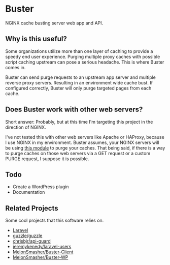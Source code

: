 # Buster

NGINX cache busting server web app and API.

## Why is this useful?

Some organizations utilize more than one layer of caching to provide a speedy end user experience. Purging multiple proxy caches with possible script caching upstream can pose a serious headache. This is where Buster comes in. 

Buster can send purge requests to an upstream app server and multiple reverse proxy servers. Resulting in an environment wide cache bust. If configured correctly, Buster will only purge targeted pages from each cache. 

## Does Buster work with other web servers?

Short answer: Probably, but at this time I'm targeting this project in the direction of NGINX.

I've not tested this with other web servers like Apache or HAProxy, because I use NGINX in my environment. Buster assumes, your NGINX servers will be using [this module](https://github.com/nginx-modules/ngx_cache_purge) to purge your caches. That being said, if there is a way to purge caches on those web servers via a GET request or a custom PURGE request, I suppose it is possible.

## Todo

* Create a WordPress plugin
* Documentation

## Related Projects

Some cool projects that this software relies on.

* [Laravel](https://laravel.com/)
* [guzzle/guzzle](https://github.com/guzzle/guzzle)
* [chrisbjr/api-guard](https://github.com/chrisbjr/api-guard)
* [jeremykenedy/laravel-users](https://github.com/jeremykenedy/laravel-users)
* [MelonSmasher/Buster-Client](https://github.com/MelonSmasher/Buster-Client)
* [MelonSmasher/Buster-WP](https://github.com/MelonSmasher/Buster-WP)
